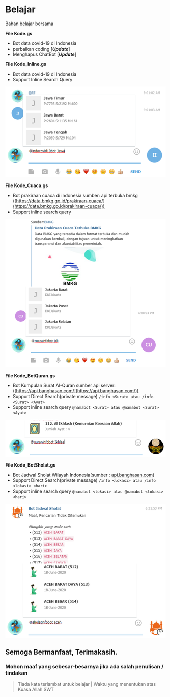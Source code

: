 # Belajar
Bahan belajar bersama

**File Kode.gs**
* Bot data covid-19 di Indonesia
* perbaikan coding [***Update***]
* Menghapus ChatBot [***Update***]

**File Kode_Inline.gs**
* Bot data covid-19 di Indonesia
* Support Inline Search Query

![Contoh Inline](/img/inline.png)

**File Kode_Cuaca.gs**
* Bot prakiraan cuaca di indonesia
sumber: api terbuka bmkg ([https://data.bmkg.go.id/prakiraan-cuaca/](https://data.bmkg.go.id/prakiraan-cuaca/))
* Support inline search query

![Contoh Bot Cuaca](/img/bmkg.png)

**File Kode_BotQuran.gs**
* Bot Kumpulan Surat Al-Quran
sumber api server: ([https://api.banghasan.com/](https://api.banghasan.com/))
* Support Direct Search(private message) ```/info <Surat> atau /info <Surat> <Ayat>```
* Support inline search query ```@namabot <Surat> atau @namabot <Surat> <Ayat>```

![Contoh Bot Quran](/img/Ikhlas.png)

**File Kode_BotSholat.gs**
* Bot Jadwal Sholat Wilayah Indonesia(sumber : [api.banghasan.com](https://api.banghasan.com/))
* Support Direct Search(private message) ```/info <lokasi> atau /info <lokasi> <hari>```
* Support inline search query ```@namabot <lokasi> atau @namabot <lokasi> <hari>```

![Contoh Bot Quran](/img/sholat.png)

## Semoga Bermanfaat, Terimakasih.
### Mohon maaf yang sebesar-besarnya jika ada salah penulisan / tindakan

>Tiada kata terlambat untuk belajar
> | Waktu yang menentukan atas Kuasa Allah SWT
